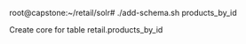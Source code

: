 
root@capstone:~/retail/solr# ./add-schema.sh products_by_id

Create core for table retail.products_by_id


